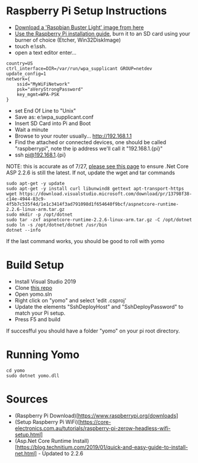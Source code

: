 # Raspberry Pi Setup Instructions

* [Download a 'Raspbian Buster Light' image from here](https://www.raspberrypi.org/downloads)
* [Use the Raspberry Pi installation guide](https://www.raspberrypi.org/documentation/installation/installing-images/README.md), burn it to an SD card using your burner of choice (Etcher, Win32DiskImage)
* touch e:\ssh.
* open a text editor enter...

```
country=US
ctrl_interface=DIR=/var/run/wpa_supplicant GROUP=netdev
update_config=1
network={
	ssid="MyWiFiNetwork"
	psk="aVeryStrongPassword"
	key_mgmt=WPA-PSK
}
```

* set End Of Line to "Unix"
* Save as: e:\wpa_supplicant.conf
* Insert SD Card into Pi and Boot
* Wait a minute
* Browse to your router usually... http://192.168.1.1
* Find the attached or connected devices, one should be called "raspberrypi", note the ip address we'll call it "192.168.1.{pi}"
* ssh pi@192.168.1.{pi}

NOTE:  this is accurate as of 7/27, [please see this page](https://dotnet.microsoft.com/download/dotnet-core) to ensure .Net Core ASP 2.2.6 is still the latest.  If not, update the wget and tar commands

```
sudo apt-get -y update
sudo apt-get -y install curl libunwind8 gettext apt-transport-https
wget https://download.visualstudio.microsoft.com/download/pr/13798f38-c14e-4944-83c9-4f5b7c535f4d/1e1c3414f3ad791098d1f654640f9bcf/aspnetcore-runtime-2.2.6-linux-arm.tar.gz
sudo mkdir -p /opt/dotnet
sudo tar -zxf aspnetcore-runtime-2.2.6-linux-arm.tar.gz -C /opt/dotnet
sudo ln -s /opt/dotnet/dotnet /usr/bin
dotnet --info
```

If the last command works, you should be good to roll with yomo

# Build Setup 

* Install Visual Studio 2019
* Clone [this repo](https://github.com/bruceme/yomo)
* Open yomo.sln
* Right click on "yomo" and select 'edit .csproj'
* Update the elements "SshDeployHost" and "SshDeployPassword" to match your Pi setup.
* Press F5 and build

If succesfful you should have a folder "yomo" on your pi root directory.

# Running Yomo
```
cd yomo
sudo dotnet yomo.dll
```

# Sources

* (Raspberry Pi Download)[https://www.raspberrypi.org/downloads]
* (Setup Raspberry Pi WiFi)[https://core-electronics.com.au/tutorials/raspberry-pi-zerow-headless-wifi-setup.html]
* (Asp.Net Core Runtime Install)[https://blog.technitium.com/2019/01/quick-and-easy-guide-to-install-net.html] - Updated to 2.2.6
